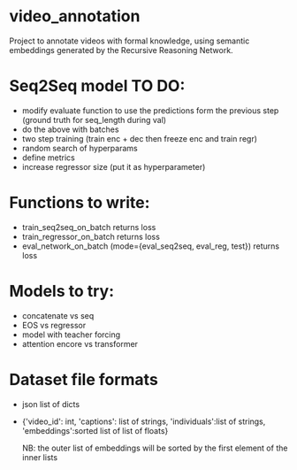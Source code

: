 # video_annotation

Project to annotate videos with formal knowledge, using semantic embeddings generated by the Recursive Reasoning Network.

# Seq2Seq model TO DO: 

- modify evaluate function to use the predictions form the previous step (ground truth for seq_length during val)
- do the above with batches
- two step training (train enc + dec then freeze enc and train regr) 
- random search of hyperparams
- define metrics
- increase regressor size (put it as hyperparameter)

# Functions to write: 
- train_seq2seq_on_batch returns loss
- train_regressor_on_batch returns loss
- eval_network_on_batch (mode={eval_seq2seq, eval_reg, test}) returns loss

# Models to try: 
- concatenate vs seq
- EOS vs regressor
- model with teacher forcing 
- attention encore vs transformer

# Dataset file formats
- json list of dicts
- {'video_id': int, 'captions': list of strings, 'individuals':list of strings, 'embeddings':sorted list of list of floats}
  
  NB: the outer list of embeddings will be sorted by the first element of the inner lists
